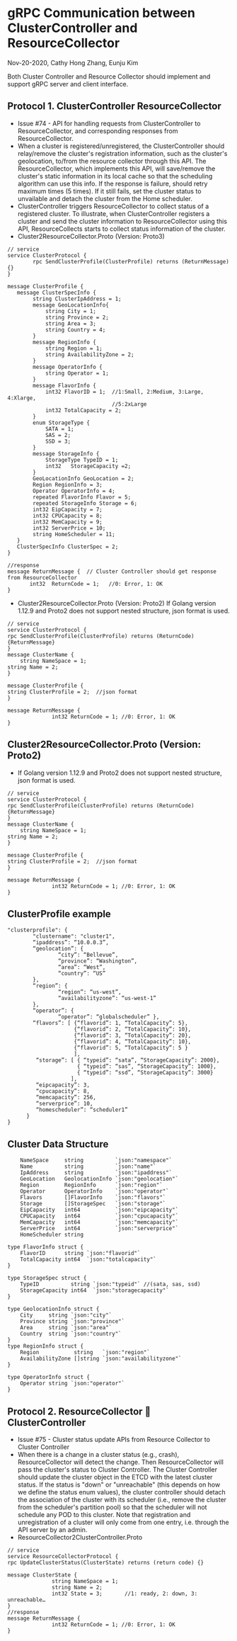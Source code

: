 # gRPC Communication between ClusterController and ResourceCollector 

Nov-20-2020, Cathy Hong Zhang, Eunju Kim

Both Cluster Controller and Resource Collector should implement and support gRPC server and client interface. 

## Protocol 1. ClusterController ResourceCollector  
- Issue #74 - API for handling requests from ClusterController to ResourceCollector, and corresponding responses from ResourceCollector.
- When a cluster is registered/unregistered, the ClusterController should relay/remove the cluster's registration information, such as the cluster's geolocation, to/from the resource collector through this API. The ResourceCollector, which implements this API, will save/remove the cluster's static information in its local cache so that the scheduling algorithm can use this info. If the response is failure, should retry maximum times (5 times). If it still fails, set the cluster status to unvailable and detach the cluster from the Home scheduler. 
- ClusterController triggers ResourceCollector to collect status of a registered cluster. To illustrate, when ClusterController registers a cluster and send the cluster information to ResourceCollector using this API,  ResourceCollects starts to collect status information of the cluster.
- Cluster2ResourceCollector.Proto (Version: Proto3)
~~~~~~~~~~~~~~~~~~~~~~~~~~~~~~~~~~~~~~~~~~~~~~~~~~~~~~~~~~~~~~~~~~~~~~~~~~~~~~~~
// service
service ClusterProtocol {
        rpc SendClusterProfile(ClusterProfile) returns (ReturnMessage) {}
}

message ClusterProfile {
   message ClusterSpecInfo {
        string ClusterIpAddress = 1;
        message GeoLocationInfo{
            string City = 1;
            string Province = 2;
            string Area = 3;
            string Country = 4;             
        }   
        message RegionInfo {
            string Region = 1;
            string AvailabilityZone = 2; 
        }
        message OperatorInfo {
            string Operator = 1;
        }
        message FlavorInfo {
            int32 FlavorID = 1;  //1:Small, 2:Medium, 3:Large, 4:Xlarge,   
                                 //5:2xLarge
            int32 TotalCapacity = 2;
        }
        enum StorageType {
            SATA = 1;
            SAS = 2;
            SSD = 3;
        }
        message StorageInfo {
            StorageType TypeID = 1; 
            int32   StorageCapacity =2;
        }
        GeoLocationInfo GeoLocation = 2;
        Region RegionInfo = 3;
        Operator OperatorInfo = 4;
        repeated FlavorInfo Flavor = 5;
        repeated StorageInfo Storage = 6;
        int32 EipCapacity = 7;  
        int32 CPUCapacity = 8;  
        int32 MemCapacity = 9;   
        int32 ServerPrice = 10;    
        string HomeScheduler = 11; 
   }
   ClusterSpecInfo ClusterSpec = 2;
}

//response
message ReturnMessage {  // Cluster Controller should get response from ResourceCollector
       int32  ReturnCode = 1;	//0: Error, 1: OK 
}
~~~~~~~~~~~~~~~~~~~~~~~~~~~~~~~~~~~~~~~~~~~~~~~~~~~~~~~~~~~~~~~~~~~~~~~~~~~~~~~~

- Cluster2ResourceCollector.Proto (Version: Proto2)
  If Golang version 1.12.9 and Proto2 does not support nested structure, json format is used.
~~~~~~~~~~~~~~~~~~~~~~~~~~~~~~~~~~~~~~~~~~~~~~~~~~~~~~~~~~~~~~~~~~~~~~~~~~~~~~~~
// service
service ClusterProtocol { 
rpc SendClusterProfile(ClusterProfile) returns (ReturnCode) {ReturnMessage}
}
message ClusterName {
 	string NameSpace = 1;  
string Name = 2;
}

message ClusterProfile {
string ClusterProfile = 2;	//json format 
}

message ReturnMessage {
              int32 ReturnCode = 1;	//0: Error, 1: OK 
}
~~~~~~~~~~~~~~~~~~~~~~~~~~~~~~~~~~~~~~~~~~~~~~~~~~~~~~~~~~~~~~~~~~~~~~~~~~~~~~~~

## Cluster2ResourceCollector.Proto (Version: Proto2)
-	If Golang version 1.12.9 and Proto2 does not support nested structure, json format is used.
~~~~~~~~~~~~~~~~~~~~~~~~~~~~~~~~~~~~~~~~~~~~~~~~~~~~~~~~~~~~~~~~~~~~~~~~~~~~~~~~
// service
service ClusterProtocol { 
rpc SendClusterProfile(ClusterProfile) returns (ReturnCode) {ReturnMessage}
}
message ClusterName {
 	string NameSpace = 1;  
string Name = 2;
}

message ClusterProfile {
string ClusterProfile = 2;	//json format 
}

message ReturnMessage {
              int32 ReturnCode = 1;	//0: Error, 1: OK 
}
~~~~~~~~~~~~~~~~~~~~~~~~~~~~~~~~~~~~~~~~~~~~~~~~~~~~~~~~~~~~~~~~~~~~~~~~~~~~~~~~

## ClusterProfile example
~~~~~~~~~~~~~~~~~~~~~~~~~~~~~~~~~~~~~~~~~~~~~~~~~~~~~~~~~~~~~~~~~~~~~~~~~~~~~~~~
"clusterprofile": { 
        "clustername": "cluster1", 
        “ipaddress”: “10.0.0.3”, 
        “geolocation”: { 
                “city”: “Bellevue”, 
                “province”: “Washington”, 
                “area”: “West”, 
                “country”: “US”
        }, 
        “region”: { 
                “region”: “us-west”,
                “availabilityzone”: “us-west-1” 
        }, 
        “operator”: { 
                “operator”: “globalscheduler” }, 
        “flavors”: [ {“flavorid”: 1, “TotalCapacity”: 5}, 
                     {“flavorid”: 2, “TotalCapacity”: 10}, 
                     {“flavorid”: 3, “TotalCapacity”: 20}, 
                     {“flavorid”: 4, “TotalCapacity”: 10}, 
                     {“flavorid”: 5, “TotalCapacity”: 5 }
                     ], 
         “storage”: [ { “typeid”: “sata”, “StorageCapacity”: 2000}, 
                      { “typeid”: “sas”, “StorageCapacity”: 1000}, 
                      { “typeid”: “ssd”, “StorageCapacity”: 3000}
                    ], 
         “eipcapacity”: 3, 
         “cpucapacity”: 8, 
         “memcapacity”: 256, 
         “serverprice”: 10, 
         “homescheduler”: “scheduler1” 
      } 
} 
~~~~~~~~~~~~~~~~~~~~~~~~~~~~~~~~~~~~~~~~~~~~~~~~~~~~~~~~~~~~~~~~~~~~~~~~~~~~~~~~

## Cluster Data Structure
~~~~~~~~~~~~~~~~~~~~~~~~~~~~~~~~~~~~~~~~~~~~~~~~~~~~~~~~~~~~~~~~~~~~~~~~~~~~~~~~
    NameSpace     string          `json:"namespace"`
    Name          string          `json:"name"`
    IpAddress     string          `json:"ipaddress"`
    GeoLocation   GeolocationInfo `json:"geolocation"`
    Region        RegionInfo      `json:"region"`
    Operator      OperatorInfo    `json:"operator"`
    Flavors       []FlavorInfo    `json:"flavors"`
    Storage       []StorageSpec   `json:"storage"`
    EipCapacity   int64           `json:"eipcapacity"`
    CPUCapacity   int64           `json:"cpucapacity"`
    MemCapacity   int64           `json:"memcapacity"`
    ServerPrice   int64           `json:"serverprice"`
    HomeScheduler string 

type FlavorInfo struct {
    FlavorID      string `json:"flavorid"`
    TotalCapacity int64  `json:"totalcapacity"`
}

type StorageSpec struct {
    TypeID          string `json:"typeid"` //(sata, sas, ssd)
    StorageCapacity int64  `json:"storagecapacity"`
}

type GeolocationInfo struct {
    City     string `json:"city"`
    Province string `json:"province"`
    Area     string `json:"area"`
    Country  string `json:"country"`
}
type RegionInfo struct {
    Region           string   `json:"region"`
    AvailabilityZone []string `json:"availabilityzone"`
}

type OperatorInfo struct {
    Operator string `json:"operator"`
}
~~~~~~~~~~~~~~~~~~~~~~~~~~~~~~~~~~~~~~~~~~~~~~~~~~~~~~~~~~~~~~~~~~~~~~~~~~~~~~~~

## Protocol 2. ResourceCollector  ClusterController 
- Issue #75 - Cluster status update APIs from Resource Collector to Cluster Controller
- When there is a change in a cluster status (e.g., crash), ResourceCollector will detect the change. Then ResourceCollector will pass the cluster's status to Cluster Controller. The Cluster Controller should update the cluster object in the ETCD with the latest cluster status. If the status is "down" or "unreachable" (this depends on how we define the status enum values), the cluster controller should detach the association of the cluster with its scheduler (i.e., remove the cluster from the scheduler's partition pool) so that the scheduler will not schedule any POD to this cluster. Note that registration and unregistration of a cluster will only come from one entry, i.e. through the API server by an admin.
- ResourceCollector2ClusterController.Proto 
~~~~~~~~~~~~~~~~~~~~~~~~~~~~~~~~~~~~~~~~~~~~~~~~~~~~~~~~~~~~~~~~~~~~~~~~~~~~~~~~
// service
service ResourceCollectorProtocol { 
rpc UpdateClusterStatus(ClusterState) returns (return code) {}  
                                                                                               
message ClusterState {
              string NameSpace = 1;  
              string Name = 2;
              int32 State = 3; 	     //1: ready, 2: down, 3: unreachable…
}
//response
message ReturnMessage {
              int32 ReturnCode = 1;	//0: Error, 1: OK 
}
~~~~~~~~~~~~~~~~~~~~~~~~~~~~~~~~~~~~~~~~~~~~~~~~~~~~~~~~~~~~~~~~~~~~~~~~~~~~~~~~


